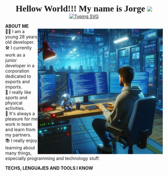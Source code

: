 <h1 align="center" style="font-family: 'Permanent Marker'; margin: 0;">Hellow World!!! My name is Jorge <img src="https://media.giphy.com/media/hvRJCLFzcasrR4ia7z/giphy.gif" width="35"></h1>
<p align="center" style="margin: 0;">
  <a href="https://git.io/typing-svg">
    <img src="https://readme-typing-svg.demolab.com?font=Silkscreen&size=21&pause=1000&color=0DE47FE9&center=true&vCenter=true&width=439&lines=Hellow+World!!+my+name+is+%3CJorge%2F%3E](https://readme-typing-svg.demolab.com?font=Silkscreen&size=25&pause=1000&color=36D8E3E3&center=true&vCenter=true&width=439&lines=A+Full+Stack+developer..." alt="Typing SVG">
  </a>
</p>

**ABOUT ME** <br>
<img align="right" src="https://github.com/JorgeLuises/JorgeLuises/blob/main/Github%20image.png" style="width: auto; height: 400px; margin: 0;">
👨‍💻 I am a young 28 years old developer. <br>
🛠️ I currently work as a junior developer in a corporation dedicated to exports and imports. <br>
🏈 I really like sports and physical activities. <br>
🤝 It's always a pleasure for me work in team and learn from my partners. <br>
📚 I really enjoy learning about many things, especially programming and technology stuff.

**TECHS, LENGUAJES AND TOOLS I KNOW** <br>
